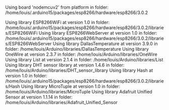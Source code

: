 

Using board 'nodemcuv2' from platform in folder: /home/louis/.arduino15/packages/esp8266/hardware/esp8266/3.0.2


Using library ESP8266WiFi at version 1.0 in folder: /home/louis/.arduino15/packages/esp8266/hardware/esp8266/3.0.2/libraries/ESP8266WiFi 
Using library ESP8266WebServer at version 1.0 in folder: /home/louis/.arduino15/packages/esp8266/hardware/esp8266/3.0.2/libraries/ESP8266WebServer 
Using library DallasTemperature at version 3.9.0 in folder: /home/louis/Arduino/libraries/DallasTemperature 
Using library OneWire at version 2.3.7 in folder: /home/louis/Arduino/libraries/OneWire 
Using library List at version 2.1.4 in folder: /home/louis/Arduino/libraries/List 
Using library DHT sensor library at version 1.4.6 in folder: /home/louis/Arduino/libraries/DHT_sensor_library 
Using library Hash at version 1.0 in folder: /home/louis/.arduino15/packages/esp8266/hardware/esp8266/3.0.2/libraries/Hash 
Using library MicroTuple at version 1.0 in folder: /home/louis/Arduino/libraries/MicroTuple 
Using library Adafruit Unified Sensor at version 1.1.14 in folder: /home/louis/Arduino/libraries/Adafruit_Unified_Sensor
